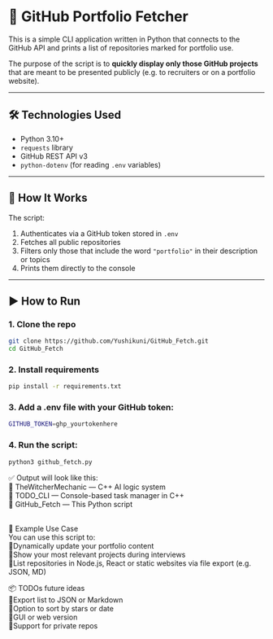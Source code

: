 # 📡 GitHub Portfolio Fetcher

This is a simple CLI application written in Python that connects to the GitHub API and prints a list of repositories marked for portfolio use.

The purpose of the script is to **quickly display only those GitHub projects** that are meant to be presented publicly (e.g. to recruiters or on a portfolio website).

---

## 🛠️ Technologies Used

- Python 3.10+
- `requests` library
- GitHub REST API v3
- `python-dotenv` (for reading `.env` variables)

---

## 🚀 How It Works

The script:
1. Authenticates via a GitHub token stored in `.env`
2. Fetches all public repositories
3. Filters only those that include the word `"portfolio"` in their description or topics
4. Prints them directly to the console

---

## ▶️ How to Run

### 1. Clone the repo
```bash
git clone https://github.com/Yushikuni/GitHub_Fetch.git
cd GitHub_Fetch
```

### 2. Install requirements
```bash
pip install -r requirements.txt
```
### 3. Add a .env file with your GitHub token:
```bash
GITHUB_TOKEN=ghp_yourtokenhere
```
### 4. Run the script:
```bash
python3 github_fetch.py
```

✅ Output will look like this:<br/>
🔹 TheWitcherMechanic — C++ AI logic system<br/>
🔹 TODO_CLI — Console-based task manager in C++<br/>
🔹 GitHub_Fetch — This Python script<br/>
<br/>

🧪 Example Use Case<br/>
You can use this script to:<br/>
🔹Dynamically update your portfolio content<br/>
🔹Show your most relevant projects during interviews<br/>
🔹List repositories in Node.js, React or static websites via file export (e.g. JSON, MD)<br/>

📦 TODOs future ideas<br/>
🔹Export list to JSON or Markdown<br/>
🔹Option to sort by stars or date<br/>
🔹GUI or web version<br/>
🔹Support for private repos<br/>
